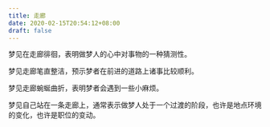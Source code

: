 ```yaml
---
title: 走廊
date: 2020-02-15T20:54:12+08:00
draft: false
---
```


梦见在走廊徘徊，表明做梦人的心中对事物的一种猜测性。

梦见走廊笔直整洁，预示梦者在前进的道路上诸事比较顺利。

梦见走廊蜿蜒曲折，表明梦者会遇到一些小麻烦。

梦见自己站在一条走廊上，通常表示做梦人处于一个过渡的阶段，也许是地点环境的变化，也许是职位的变动。